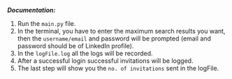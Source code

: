 ***Documentation:***

1. Run the `main.py` file.
2. In the terminal, you have to enter the maximum search results you want, then the `username/email` and password will be prompted (email and password should be of LinkedIn profile).
3. In the `logFile.log` all the logs will be recorded.
4. After a successful login successful invitations will be logged.
5. The last step will show you the `no. of invitations` sent in the logFile.